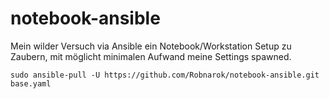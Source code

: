 # notebook-ansible

Mein wilder Versuch via Ansible ein Notebook/Workstation Setup zu Zaubern, mit möglicht minimalen Aufwand meine Settings spawned.

`sudo ansible-pull -U https://github.com/Robnarok/notebook-ansible.git base.yaml`
